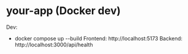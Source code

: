 # your-app (Docker dev)

Dev:
- docker compose up --build
Frontend: http://localhost:5173
Backend:  http://localhost:3000/api/health
